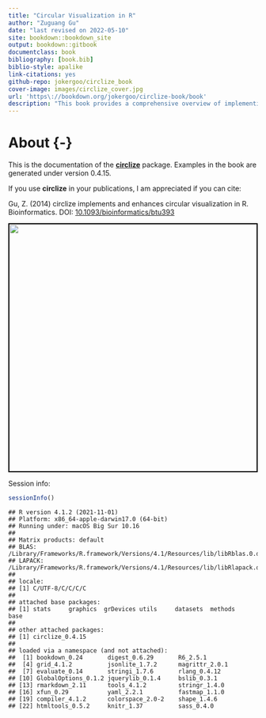```yaml
--- 
title: "Circular Visualization in R"
author: "Zuguang Gu"
date: "last revised on 2022-05-10"
site: bookdown::bookdown_site
output: bookdown::gitbook
documentclass: book
bibliography: [book.bib]
biblio-style: apalike
link-citations: yes
github-repo: jokergoo/circlize_book
cover-image: images/circlize_cover.jpg
url: 'https\://bookdown.org/jokergoo/circlize-book/book'
description: "This book provides a comprehensive overview of implementing circular visualization in R by cirlize package, espeically focusing on visualizaing high dimentional genomic data and revealing complex relationships by Chord diagram."
---
```


# About {-}

This is the documentation of the
[**circlize**](https://cran.r-project.org/package=circlize) package. Examples
in the book are generated under version 0.4.15.

If you use **circlize** in your publications, I am appreciated if you can cite:

Gu, Z. (2014) circlize implements and enhances circular visualization in R.
Bioinformatics. DOI:
[10.1093/bioinformatics/btu393](https://doi.org/10.1093/bioinformatics/btu393)

<img src="images/circlize_cover.jpg" style="width:500px;border:2px solid black;" />

Session info:


```r
sessionInfo()
```

```
## R version 4.1.2 (2021-11-01)
## Platform: x86_64-apple-darwin17.0 (64-bit)
## Running under: macOS Big Sur 10.16
## 
## Matrix products: default
## BLAS:   /Library/Frameworks/R.framework/Versions/4.1/Resources/lib/libRblas.0.dylib
## LAPACK: /Library/Frameworks/R.framework/Versions/4.1/Resources/lib/libRlapack.dylib
## 
## locale:
## [1] C/UTF-8/C/C/C/C
## 
## attached base packages:
## [1] stats     graphics  grDevices utils     datasets  methods   base     
## 
## other attached packages:
## [1] circlize_0.4.15
## 
## loaded via a namespace (and not attached):
##  [1] bookdown_0.24       digest_0.6.29       R6_2.5.1           
##  [4] grid_4.1.2          jsonlite_1.7.2      magrittr_2.0.1     
##  [7] evaluate_0.14       stringi_1.7.6       rlang_0.4.12       
## [10] GlobalOptions_0.1.2 jquerylib_0.1.4     bslib_0.3.1        
## [13] rmarkdown_2.11      tools_4.1.2         stringr_1.4.0      
## [16] xfun_0.29           yaml_2.2.1          fastmap_1.1.0      
## [19] compiler_4.1.2      colorspace_2.0-2    shape_1.4.6        
## [22] htmltools_0.5.2     knitr_1.37          sass_0.4.0
```
